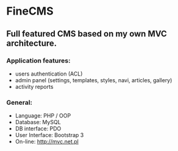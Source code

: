 # FineCMS
## Full featured CMS based on my own MVC architecture.
### Application features:
* users authentication (ACL)
* admin panel (settings, templates, styles, navi, articles, gallery)
* activity reports

### General:
* Language: PHP / OOP
* Database: MySQL
* DB interface: PDO
* User Interface: Bootstrap 3
* On-line: http://mvc.net.pl
